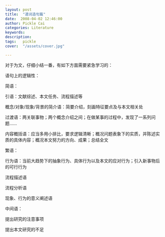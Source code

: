 ```yaml
---
layout: post  
title:  "遣词造句篇"
date:  2008-04-02 12:46:00
author: Pickle Cai  
categories: Literature  
keywords: 
description:   
tags:	pickle   
cover:  "/assets/cover.jpg"  

---
```


对于为文，仔细小结一番，有如下方面需要紧急学习的：



语句上的逻辑性：





简语：



引语：文献综述、本文任务、流程描述等

概念/对象/现象/背景的简介语：简要介绍，刻画特征要点及与本文相关处

过渡语：两关联事物；两个概念介绍之间；在做某事的过程中，发现了一系列问题……

内容概括语：应当多用小排比，要求逻辑清晰；概况问题表象下的实质，并陈述实质的具体内容；概况本文努力的方向、成果；总结全文

繁语：



行为语：当前大趋势下的抽象行为、具体行为以及本文的应对行为；引入新事物后的可行行为

流程描述语

流程分析语

现象、行为的意义阐述语

中间语：



提出研究的注意事项

提出本文研究的不足





 



		    


